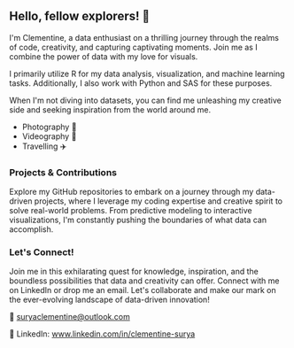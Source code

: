## Hello, fellow explorers! 👋 
I'm Clementine, a data enthusiast on a thrilling journey through the realms of code, creativity, and capturing captivating moments. Join me as I combine the power of data with my love for visuals.

I primarily utilize R for my data analysis, visualization, and machine learning tasks. Additionally, I also work with Python and SAS for these purposes.

When I'm not diving into datasets, you can find me unleashing my creative side and seeking inspiration from the world around me.
- Photography 📸
- Videography 🎥
- Travelling ✈️

### Projects & Contributions
Explore my GitHub repositories to embark on a journey through my data-driven projects, where I leverage my coding expertise and creative spirit to solve real-world problems. 
From predictive modeling to interactive visualizations, I'm constantly pushing the boundaries of what data can accomplish.

### Let's Connect!
Join me in this exhilarating quest for knowledge, inspiration, and the boundless possibilities that data and creativity can offer. 
Connect with me on LinkedIn or drop me an email. Let's collaborate and make our mark on the ever-evolving landscape of data-driven innovation!

📧 suryaclementine@outlook.com

💼 LinkedIn: www.linkedin.com/in/clementine-surya
